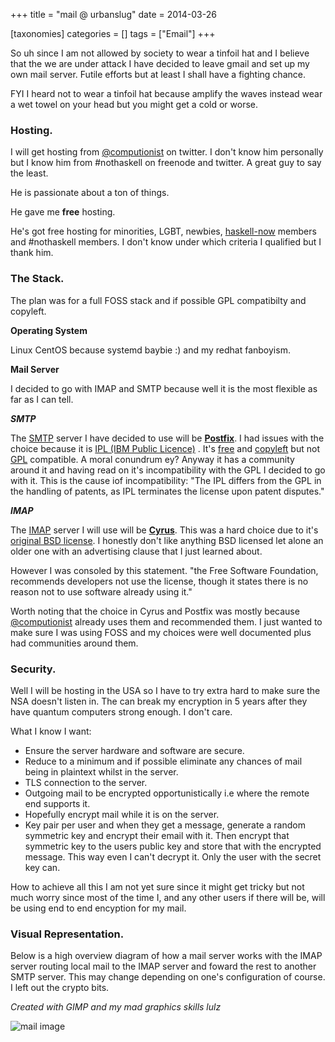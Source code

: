 +++
title = "mail @ urbanslug"
date = 2014-03-26

[taxonomies]
categories = []
tags = ["Email"]
+++


So uh since I am not allowed by society to wear a tinfoil hat and I believe that the we are under attack I have decided to leave gmail and set up my own mail server. Futile efforts but at least I shall have a fighting chance.

<!-- more -->

FYI I heard not to wear a tinfoil hat because amplify the waves instead wear a wet towel on your head but you might get a cold or worse.

### Hosting.


I will get hosting from [@computionist] on twitter. I don't know him personally but I know him from #nothaskell on freenode and twitter. A great guy to say the least.

He is passionate about a ton of things.

He gave me **free** hosting.

He's got free hosting for minorities, LGBT, newbies, [haskell-now] members and #nothaskell members. I don't know under which criteria I qualified but I thank him.



### The Stack.


The plan was for a full FOSS stack and if possible GPL compatibilty and copyleft.

**Operating System**

Linux
CentOS because systemd baybie :) and my redhat fanboyism.

**Mail Server**

I decided to go with IMAP and SMTP because well it is the most flexible as far as I can tell.

**_SMTP_**

The [SMTP] server I have decided to use will be **[Postfix]**. I had issues with the choice because it is [IPL (IBM Public Licence)] . It's [free] and [copyleft] but not [GPL] compatible. A moral conundrum ey? Anyway it has a community around it and having read on it's incompatibility with the GPL I decided to go with it. This is the cause iof incompatibility: "The IPL differs from the GPL in the handling of patents, as IPL terminates the license upon patent disputes."

**_IMAP_**

The [IMAP] server I will use will be **[Cyrus]**. This was a hard choice due to it's [original BSD license]. I honestly don't like anything BSD licensed let alone an older one with an advertising clause that I just learned about.

However I was consoled by this statement. "the Free Software Foundation, recommends developers not use the license, though it states there is no reason not to use software already using it."




Worth noting that the choice in Cyrus and Postfix was mostly because [@computionist] already uses them and recommended them. I just wanted to make sure I was using FOSS and my choices were well documented plus had communities around them.




### Security.


Well I will be hosting in the USA so I have to try extra hard to make sure the NSA doesn't listen in. The can break my encryption in 5 years after they have quantum computers strong enough. I don't care.

What I know I want:

- Ensure the server hardware and software are secure.
- Reduce to a minimum and if possible eliminate any chances of mail being in plaintext whilst in the server.
- TLS connection to the server.
- Outgoing mail to be encrypted opportunistically i.e where the remote end supports it.
- Hopefully encrypt mail while it is on the server.
- Key pair per user and when they get a message, generate a random symmetric key and encrypt their email with it. Then encrypt that symmetric key to the users public key and store that with the encrypted message. This way even I can't decrypt it. Only the user with the secret key can.

How to achieve all this I am not yet sure since it might get tricky but not much worry since most of the time I, and any other users if there will be, will be using end to end encyption for my mail.




### Visual Representation.


Below is a high overview diagram of how a mail server works with the IMAP server routing local mail to the IMAP server and foward the rest to another SMTP server. This may change depending on one's configuration of course. I left out the crypto bits.

*Created with GIMP and my mad graphics skills lulz*

![mail image](/images/Content/Educate/mail.png "mail image overview")

[IPL (IBM Public Licence)]: https://en.wikipedia.org/wiki/IBM_Public_License
[free]: http://en.wikipedia.org/wiki/Free_software
[copyleft]: http://en.wikipedia.org/wiki/Copyleft
[GPL]: http://en.wikipedia.org/wiki/GNU_General_Public_License
[haskell-now]:  http://www.haskellnow.org/CodeOfConduct
[@computionist]: https://twitter.com/computionist
[original BSD license]: https://en.wikipedia.org/wiki/BSD_licenses#4-clause_license_.28original_.22BSD_License.22.29
[IMAP]: https://en.wikipedia.org/wiki/Transport_Layer_Security
[SMTP]: https://en.wikipedia.org/wiki/Simple_Mail_Transfer_Protocol 
[Postfix]: http://www.postfix.org/
[Cyrus]: https://en.wikipedia.org/wiki/Cyrus_IMAP_server
